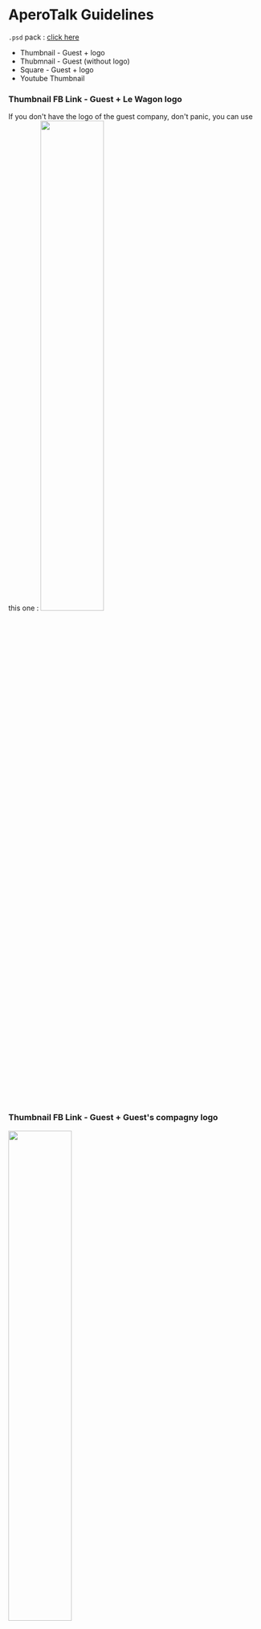 # AperoTalk Guidelines

`.psd` pack : [click here](https://github.com/lewagon/design/raw/workshop/guidelines/aperotalk/psd_pack.zip)

- Thumbnail - Guest + logo
- Thubmnail - Guest (without logo)
- Square - Guest + logo
- Youtube Thumbnail

### Thumbnail FB Link - Guest + Le Wagon logo

If you don't have the logo of the guest company, don't panic, you can use this one :
<img src='https://github.com/lewagon/design/raw/master/guidelines/aperotalk/example/template_guest_without_logo.jpg' width="50%">

### Thumbnail FB Link - Guest + Guest's compagny logo

<img src='https://github.com/lewagon/design/raw/master/guidelines/aperotalk/example/template_guest_with_logo.jpg' width="50%">

### Square FB & Twitter image - Guest + logo

<img src='https://github.com/lewagon/design/raw/master/guidelines/aperotalk/example/square_template_guest_with_logo.jpg' width='50%'>

### Youtube Thumbnail

<img src='https://github.com/lewagon/design/raw/master/guidelines/aperotalk/example/youtube/thumbnail-guest.jpg' width='200px'>

### How to make Facebook more beautiful?

When you copy and past your link, FB generates something like this :

<img src='https://github.com/lewagon/design/raw/master/guidelines/aperotalk/example/facebook_link.jpg' width='50%'>

Click the `Upload Image` button and select the `something.jpg` you've just created.

<img src='https://github.com/lewagon/design/raw/master/guidelines/aperotalk/example/aperotalk_doctolib.jpg' width='50%'>

Peekaboo!

<img src='https://github.com/lewagon/design/raw/master/guidelines/aperotalk/example/facebook_link_enhance.jpg' width='50%'>


